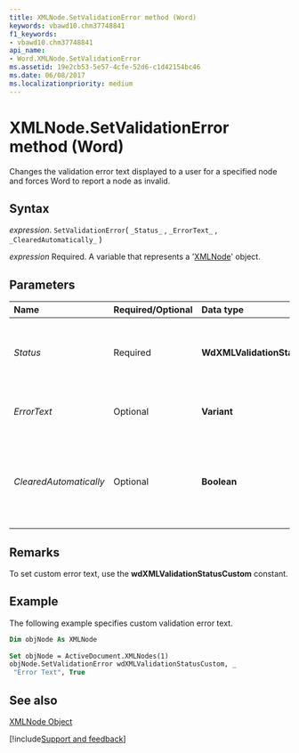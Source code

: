 ```yaml
---
title: XMLNode.SetValidationError method (Word)
keywords: vbawd10.chm37748841
f1_keywords:
- vbawd10.chm37748841
api_name:
- Word.XMLNode.SetValidationError
ms.assetid: 19e2cb53-5e57-4cfe-52d6-c1d42154bc46
ms.date: 06/08/2017
ms.localizationpriority: medium
---
```



# XMLNode.SetValidationError method (Word)

Changes the validation error text displayed to a user for a specified node and forces Word to report a node as invalid.


## Syntax

_expression_. `SetValidationError`( `_Status_` , `_ErrorText_` , `_ClearedAutomatically_` )

_expression_ Required. A variable that represents a '[XMLNode](Word.XMLNode.md)' object.


## Parameters



|Name|Required/Optional|Data type|Description|
|:-----|:-----|:-----|:-----|
| _Status_|Required| **WdXMLValidationStatus**|Specifies whether to set the validation status error text (**wdXMLValidationStatusCustom**) or to clear the validation status error text (**wdXMLValidationStatusOK**).|
| _ErrorText_|Optional| **Variant**|The text displayed to the user. Leave blank when the Status parameter is set to **wdXMLValidationStatusOK**.|
| _ClearedAutomatically_|Optional| **Boolean**| **True** automatically clears the error message as soon as the next validation event occurs on the specified node. **False** requires running the **SetValidationError** method with a Status parameter of **wdXMLValidationStatusOK** to clear the custom error text.|

## Remarks

To set custom error text, use the **wdXMLValidationStatusCustom** constant.


## Example

The following example specifies custom validation error text.


```vb
Dim objNode As XMLNode 
 
Set objNode = ActiveDocument.XMLNodes(1) 
objNode.SetValidationError wdXMLValidationStatusCustom, _ 
 "Error Text", True
```


## See also


[XMLNode Object](Word.XMLNode.md)

[!include[Support and feedback](~/includes/feedback-boilerplate.md)]